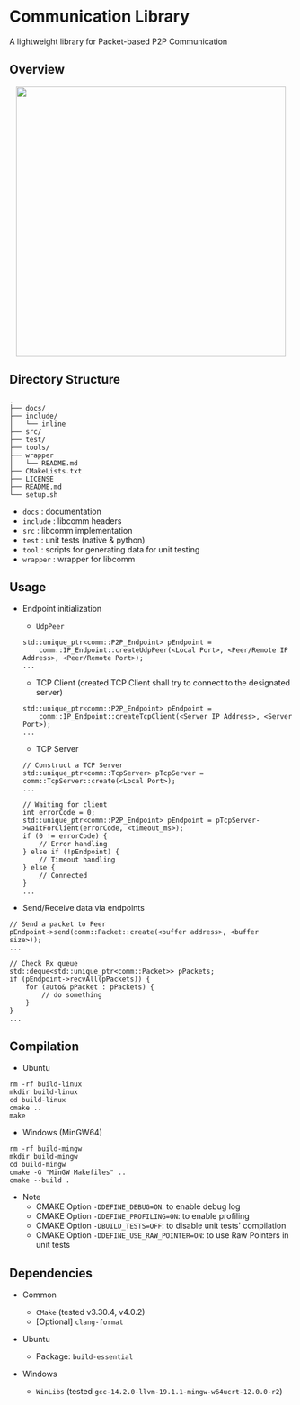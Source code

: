 # Communication Library
A lightweight library for Packet-based P2P Communication

## Overview

<p align="center">
  <img src="./docs/overview.jpg" width="480" />
</p>

## Directory Structure
```
.
├── docs/
├── include/
│   └── inline
├── src/
├── test/
├── tools/
├── wrapper
│   └── README.md
├── CMakeLists.txt
├── LICENSE
├── README.md
└── setup.sh
```

* `docs`    : documentation
* `include` : libcomm headers
* `src`     : libcomm implementation
* `test`    : unit tests (native & python)
* `tool`    : scripts for generating data for unit testing
* `wrapper` : wrapper for libcomm

## Usage
* Endpoint initialization
  * `UdpPeer`
  ```
  std::unique_ptr<comm::P2P_Endpoint> pEndpoint =
      comm::IP_Endpoint::createUdpPeer(<Local Port>, <Peer/Remote IP Address>, <Peer/Remote Port>);
  ...
  ```

  * TCP Client (created TCP Client shall try to connect to the designated server)
  ```
  std::unique_ptr<comm::P2P_Endpoint> pEndpoint =
      comm::IP_Endpoint::createTcpClient(<Server IP Address>, <Server Port>);
  ...
  ```

  * TCP Server
  ```
  // Construct a TCP Server
  std::unique_ptr<comm::TcpServer> pTcpServer = comm::TcpServer::create(<Local Port>);
  ...

  // Waiting for client
  int errorCode = 0;
  std::unique_ptr<comm::P2P_Endpoint> pEndpoint = pTcpServer->waitForClient(errorCode, <timeout_ms>);
  if (0 != errorCode) {
      // Error handling
  } else if (!pEndpoint) {
      // Timeout handling
  } else {
      // Connected
  }
  ...
  ```

* Send/Receive data via endpoints
```
// Send a packet to Peer
pEndpoint->send(comm::Packet::create(<buffer address>, <buffer size>));
...

// Check Rx queue
std::deque<std::unique_ptr<comm::Packet>> pPackets;
if (pEndpoint->recvAll(pPackets)) {
    for (auto& pPacket : pPackets) {
        // do something
    }
}
...
```

## Compilation
* Ubuntu
```
rm -rf build-linux
mkdir build-linux
cd build-linux
cmake ..
make
```

* Windows (MinGW64)
```
rm -rf build-mingw
mkdir build-mingw
cd build-mingw
cmake -G "MinGW Makefiles" ..
cmake --build .
```

* Note
  * CMAKE Option `-DDEFINE_DEBUG=ON`: to enable debug log
  * CMAKE Option `-DDEFINE_PROFILING=ON`: to enable profiling
  * CMAKE Option `-DBUILD_TESTS=OFF`: to disable unit tests' compilation
  * CMAKE Option `-DDEFINE_USE_RAW_POINTER=ON`: to use Raw Pointers in unit tests

## Dependencies
* Common
  * `CMake` (tested v3.30.4, v4.0.2)
  * [Optional] `clang-format`

* Ubuntu
  * Package: `build-essential`

* Windows
  * `WinLibs` (tested `gcc-14.2.0-llvm-19.1.1-mingw-w64ucrt-12.0.0-r2`)
